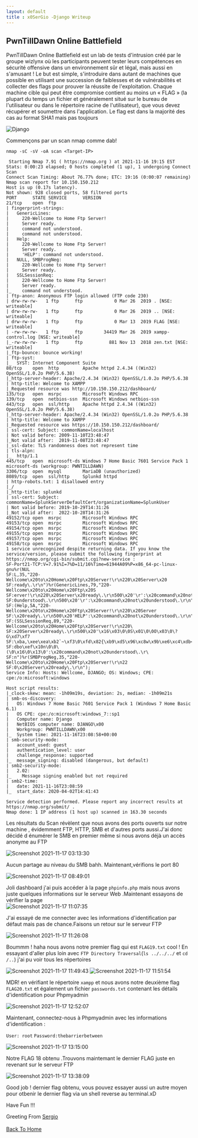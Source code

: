 ```yaml
---
layout: default
title : x0SerGio -Django Writeup
---
```


## **PwnTillDawn Online Battlefield**

PwnTillDawn Online Battlefield est un lab de tests d'intrusion créé par le groupe wizlynx où les participants peuvent tester leurs compétences en sécurité offensive dans un environnement sûr et légal, mais aussi en s'amusant ! Le but est simple, s'introduire dans autant de machines que possible en utilisant une succession de faiblesses et de vulnérabilités et collecter des flags pour prouver la réussite de l'exploitation. Chaque machine cible qui peut être compromise contient au moins un « FLAG » (la plupart du temps un fichier et généralement situé sur le bureau de l'utilisateur ou dans le répertoire racine de l'utilisateur), que vous devez récupérer et soumettre dans l'application. Le flag est dans la majorité des cas au format SHA1 mais pas toujours

![Django](https://user-images.githubusercontent.com/93042298/142042252-a174da6f-9f29-42f1-becb-3c6f487896ee.png)

 Commençons par un scan nmap comme dab!
 
 ```nmap -sC -sV -oA scan <Target-IP>```

```
 Starting Nmap 7.91 ( https://nmap.org ) at 2021-11-16 19:15 EST
Stats: 0:00:23 elapsed; 0 hosts completed (1 up), 1 undergoing Connect Scan
Connect Scan Timing: About 76.77% done; ETC: 19:16 (0:00:07 remaining)
Nmap scan report for 10.150.150.212
Host is up (0.17s latency).
Not shown: 928 closed ports, 58 filtered ports
PORT      STATE SERVICE      VERSION
21/tcp    open  ftp
| fingerprint-strings: 
|   GenericLines: 
|     220-Wellcome to Home Ftp Server!
|     Server ready.
|     command not understood.
|     command not understood.
|   Help: 
|     220-Wellcome to Home Ftp Server!
|     Server ready.
|     'HELP': command not understood.
|   NULL, SMBProgNeg: 
|     220-Wellcome to Home Ftp Server!
|     Server ready.
|   SSLSessionReq: 
|     220-Wellcome to Home Ftp Server!
|     Server ready.
|_    command not understood.
| ftp-anon: Anonymous FTP login allowed (FTP code 230)
| drw-rw-rw-   1 ftp      ftp            0 Mar 26  2019 . [NSE: writeable]
| drw-rw-rw-   1 ftp      ftp            0 Mar 26  2019 .. [NSE: writeable]
| drw-rw-rw-   1 ftp      ftp            0 Mar 13  2019 FLAG [NSE: writeable]
| -rw-rw-rw-   1 ftp      ftp        34419 Mar 26  2019 xampp-control.log [NSE: writeable]
|_-rw-rw-rw-   1 ftp      ftp          881 Nov 13  2018 zen.txt [NSE: writeable]
|_ftp-bounce: bounce working!
| ftp-syst: 
|_  SYST: Internet Component Suite
80/tcp    open  http         Apache httpd 2.4.34 ((Win32) OpenSSL/1.0.2o PHP/5.6.38)
|_http-server-header: Apache/2.4.34 (Win32) OpenSSL/1.0.2o PHP/5.6.38
| http-title: Welcome to XAMPP
|_Requested resource was http://10.150.150.212/dashboard/
135/tcp   open  msrpc        Microsoft Windows RPC
139/tcp   open  netbios-ssn  Microsoft Windows netbios-ssn
443/tcp   open  ssl/http     Apache httpd 2.4.34 ((Win32) OpenSSL/1.0.2o PHP/5.6.38)
|_http-server-header: Apache/2.4.34 (Win32) OpenSSL/1.0.2o PHP/5.6.38
| http-title: Welcome to XAMPP
|_Requested resource was https://10.150.150.212/dashboard/
| ssl-cert: Subject: commonName=localhost
| Not valid before: 2009-11-10T23:48:47
|_Not valid after:  2019-11-08T23:48:47
|_ssl-date: TLS randomness does not represent time
| tls-alpn: 
|_  http/1.1
445/tcp   open  microsoft-ds Windows 7 Home Basic 7601 Service Pack 1 microsoft-ds (workgroup: PWNTILLDAWN)
3306/tcp  open  mysql        MariaDB (unauthorized)
8089/tcp  open  ssl/http     Splunkd httpd
| http-robots.txt: 1 disallowed entry 
|_/
|_http-title: splunkd
| ssl-cert: Subject: commonName=SplunkServerDefaultCert/organizationName=SplunkUser
| Not valid before: 2019-10-29T14:31:26
|_Not valid after:  2022-10-28T14:31:26
49152/tcp open  msrpc        Microsoft Windows RPC
49153/tcp open  msrpc        Microsoft Windows RPC
49154/tcp open  msrpc        Microsoft Windows RPC
49155/tcp open  msrpc        Microsoft Windows RPC
49157/tcp open  msrpc        Microsoft Windows RPC
49158/tcp open  msrpc        Microsoft Windows RPC
1 service unrecognized despite returning data. If you know the service/version, please submit the following fingerprint at https://nmap.org/cgi-bin/submit.cgi?new-service :
SF-Port21-TCP:V=7.91%I=7%D=11/16%Time=61944A09%P=x86_64-pc-linux-gnu%r(NUL
SF:L,35,"220-Wellcome\x20to\x20Home\x20Ftp\x20Server!\r\n220\x20Server\x20
SF:ready\.\r\n")%r(GenericLines,79,"220-Wellcome\x20to\x20Home\x20Ftp\x20S
SF:erver!\r\n220\x20Server\x20ready\.\r\n500\x20'\r':\x20command\x20not\x2
SF:0understood\.\r\n500\x20'\r':\x20command\x20not\x20understood\.\r\n")%r
SF:(Help,5A,"220-Wellcome\x20to\x20Home\x20Ftp\x20Server!\r\n220\x20Server
SF:\x20ready\.\r\n500\x20'HELP':\x20command\x20not\x20understood\.\r\n")%r
SF:(SSLSessionReq,89,"220-Wellcome\x20to\x20Home\x20Ftp\x20Server!\r\n220\
SF:x20Server\x20ready\.\r\n500\x20'\x16\x03\0\0S\x01\0\0O\x03\0\?G\xd7\xf7
SF:\xba,\xee\xea\xb2`~\xf3\0\xfd\x82{\xb9\xd5\x96\xc8w\x9b\xe6\xc4\xdb<=\x
SF:dbo\xef\x10n\0\0\(\0\x16\0\x13\0':\x20command\x20not\x20understood\.\r\
SF:n")%r(SMBProgNeg,35,"220-Wellcome\x20to\x20Home\x20Ftp\x20Server!\r\n22
SF:0\x20Server\x20ready\.\r\n");
Service Info: Hosts: Wellcome, DJANGO; OS: Windows; CPE: cpe:/o:microsoft:windows

Host script results:
|_clock-skew: mean: -1h09m19s, deviation: 2s, median: -1h09m21s
| smb-os-discovery: 
|   OS: Windows 7 Home Basic 7601 Service Pack 1 (Windows 7 Home Basic 6.1)
|   OS CPE: cpe:/o:microsoft:windows_7::sp1
|   Computer name: Django
|   NetBIOS computer name: DJANGO\x00
|   Workgroup: PWNTILLDAWN\x00
|_  System time: 2021-11-16T23:08:58+00:00
| smb-security-mode: 
|   account_used: guest
|   authentication_level: user
|   challenge_response: supported
|_  message_signing: disabled (dangerous, but default)
| smb2-security-mode: 
|   2.02: 
|_    Message signing enabled but not required
| smb2-time: 
|   date: 2021-11-16T23:08:59
|_  start_date: 2020-04-02T14:41:43

Service detection performed. Please report any incorrect results at https://nmap.org/submit/ .
Nmap done: 1 IP address (1 host up) scanned in 163.30 seconds

```
Les résultats du Scan révèlent que nous avons des ports ouverts sur notre machine , évidemment  FTP, HTTP, SMB et d'autres ports aussi.J'ai donc décidé d énumérer le SMB en premier même si nous avons déjà un accès anonyme au FTP 

![Screenshot 2021-11-17 03:13:30](https://user-images.githubusercontent.com/93042298/142147098-ae0f0ae5-77f7-4a4a-af21-ca118e216715.png)

Aucun partage au niveau du SMB bahh. Maintenant,vérifions le port 80

![Screenshot 2021-11-17 08:49:01](https://user-images.githubusercontent.com/93042298/142195625-80a6f413-34a6-4c04-b224-870c2ccc7455.png)

 Joli dashboard j'ai puis accéder à la page `phpinfo.php` mais nous avons juste quelques informations sur le serveur Web .Maintenant essayons de vérifier la page  
![Screenshot 2021-11-17 11:07:35](https://user-images.githubusercontent.com/93042298/142216188-1d980635-3099-4efe-aca0-1e042a948a4e.png)

 J'ai essayé de me connecter avec les informations d'identification par défaut mais pas de chance.Faisons un retour sur le serveur FTP  

![Screenshot 2021-11-17 11:26:08](https://user-images.githubusercontent.com/93042298/142219420-284a6045-948e-4954-b041-e625f0656d0c.png)

Boummm ! haha nous avons notre premier flag qui est `FLAG19.txt` cool ! En essayant d'aller plus loin avec `FTP Directory Traversal`(`ls ../../../` et `cd /..`) j'ai pu voir tous les répertoires  

![Screenshot 2021-11-17 11:49:43](https://user-images.githubusercontent.com/93042298/142226040-dbb277bf-9251-4251-9467-4631bd6ca663.png)
![Screenshot 2021-11-17 11:51:54](https://user-images.githubusercontent.com/93042298/142226120-30b7f98e-f7d0-43bb-a7d0-4424edf53a13.png)

MDR! en vérifiant le répertoire `xampp` et nous avons notre deuxième flag `FLAG20.txt` et également un fichier `passwords.txt` contenant les détails d'identification pour Phpmyadmin

![Screenshot 2021-11-17 12:52:07](https://user-images.githubusercontent.com/93042298/142234854-42af1922-9308-4c3b-b7e7-a59d8734ed30.png)

Maintenant, connectez-nous à Phpmyadmin avec les informations d'identification :

`User: root`
`Password:thebarrierbetween`

![Screenshot 2021-11-17 13:15:00](https://user-images.githubusercontent.com/93042298/142239047-c733c7c0-58be-47a9-9d73-6f78dc66661a.png)

Notre FLAG 18 obtenu .Trouvons maintemant  le dernier FLAG juste en revenant sur le serveur FTP

![Screenshot 2021-11-17 13:38:09](https://user-images.githubusercontent.com/93042298/142243172-5f47420a-c8a1-4329-aa3b-8cde7824bb93.png)

Good job ! dernier flag obtenu, vous pouvez essayer aussi un autre moyen pour otbenir le dernier flag via un shell reverse au terminal.xD

Have Fun !!!

Greeting From [Sergio](https://twitter.com/x0sergi)
<br> <br>
[Back To Home](../index.md)
<br>
















